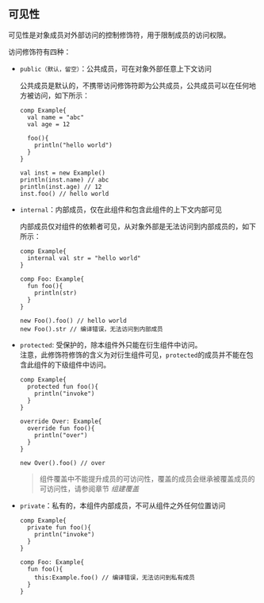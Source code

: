 ## 可见性

可见性是对象成员对外部访问的控制修饰符，用于限制成员的访问权限。

访问修饰符有四种：

- `public（默认，留空）`：公共成员，可在对象外部任意上下文访问

  公共成员是默认的，不携带访问修饰符即为公共成员，公共成员可以在任何地方被访问，如下所示：
  ```ecs
  comp Example{
    val name = "abc"
    val age = 12
    
    foo(){
      println("hello world")
    }
  }
  
  val inst = new Example()
  println(inst.name) // abc
  println(inst.age) // 12
  inst.foo() // hello world
  ```
  
- `internal`：内部成员，仅在此组件和包含此组件的上下文内部可见

  内部成员仅对组件的依赖者可见，从对象外部是无法访问到内部成员的，如下所示：
  ```
  comp Example{
    internal val str = "hello world"
  }
  
  comp Foo: Example{
    fun foo(){
      println(str)
    }
  }
  
  new Foo().foo() // hello world
  new Foo().str // 编译错误，无法访问到内部成员
  ```

- `protected`: 受保护的，除本组件外只能在衍生组件中访问。  
  注意，此修饰符修饰的含义为对衍生组件可见，`protected`的成员并不能在包含此组件的下级组件中访问。
  ```ecs 
  comp Example{
    protected fun foo(){
      println("invoke")
    }
  }
  
  override Over: Example{
    override fun foo(){
      println("over")
    }
  }
  
  new Over().foo() // over
  ```
  
  > 组件覆盖中不能提升成员的可访问性，覆盖的成员会继承被覆盖成员的可访问性，请参阅章节 _组建覆盖_

- `private`：私有的，本组件内部成员，不可从组件之外任何位置访问
  ```ecs
  comp Example{
    private fun foo(){
      println("invoke")
    }
  }
  
  comp Foo: Example{
    fun foo(){
      this:Example.foo() // 编译错误，无法访问到私有成员
    }
  }
  ```

  